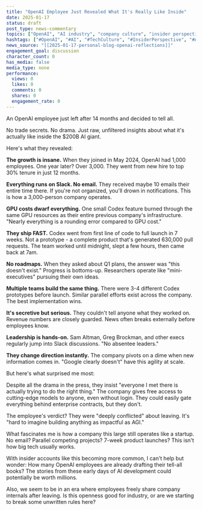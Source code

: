 ```yaml
---
title: "OpenAI Employee Just Revealed What It's Really Like Inside"
date: 2025-01-17
status: draft
post_type: news-commentary
topics: ["OpenAI", "AI industry", "company culture", "insider perspective", "tech culture"]
hashtags: ["#OpenAI", "#AI", "#TechCulture", "#InsiderPerspective", "#ArtificialIntelligence"]
news_source: "[[2025-01-17-personal-blog-openai-reflections]]"
engagement_goal: discussion
character_count: 0
has_media: false
media_type: none
performance:
  views: 0
  likes: 0
  comments: 0
  shares: 0
  engagement_rate: 0
---
```


An OpenAI employee just left after 14 months and decided to tell all.

No trade secrets. No drama. Just raw, unfiltered insights about what it's actually like inside the $200B AI giant.

Here's what they revealed:

**The growth is insane.** When they joined in May 2024, OpenAI had 1,000 employees. One year later? Over 3,000. They went from new hire to top 30% tenure in just 12 months.

**Everything runs on Slack. No email.** They received maybe 10 emails their entire time there. If you're not organized, you'll drown in notifications. This is how a 3,000-person company operates.

**GPU costs dwarf everything.** One small Codex feature burned through the same GPU resources as their entire previous company's infrastructure. "Nearly everything is a rounding error compared to GPU cost."

**They ship FAST.** Codex went from first line of code to full launch in 7 weeks. Not a prototype - a complete product that's generated 630,000 pull requests. The team worked until midnight, slept a few hours, then came back at 7am.

**No roadmaps.** When they asked about Q1 plans, the answer was "this doesn't exist." Progress is bottoms-up. Researchers operate like "mini-executives" pursuing their own ideas.

**Multiple teams build the same thing.** There were 3-4 different Codex prototypes before launch. Similar parallel efforts exist across the company. The best implementation wins.

**It's secretive but serious.** They couldn't tell anyone what they worked on. Revenue numbers are closely guarded. News often breaks externally before employees know.

**Leadership is hands-on.** Sam Altman, Greg Brockman, and other execs regularly jump into Slack discussions. "No absentee leaders."

**They change direction instantly.** The company pivots on a dime when new information comes in. "Google clearly doesn't" have this agility at scale.

But here's what surprised me most:

Despite all the drama in the press, they insist "everyone I met there is actually trying to do the right thing." The company gives free access to cutting-edge models to anyone, even without login. They could easily gate everything behind enterprise contracts, but they don't.

The employee's verdict? They were "deeply conflicted" about leaving. It's "hard to imagine building anything as impactful as AGI."

What fascinates me is how a company this large still operates like a startup. No email? Parallel competing projects? 7-week product launches? This isn't how big tech usually works.

With insider accounts like this becoming more common, I can't help but wonder: How many OpenAI employees are already drafting their tell-all books? The stories from these early days of AI development could potentially be worth millions.

Also, we seem to be in an era where employees freely share company internals after leaving. Is this openness good for industry, or are we starting to break some unwritten rules here?